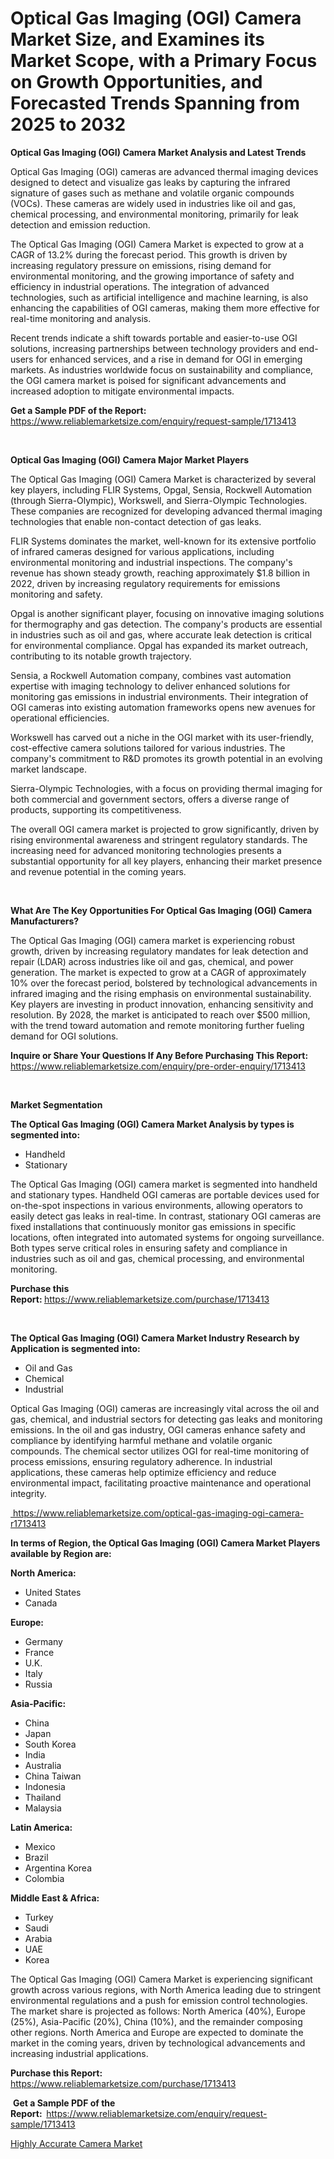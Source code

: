 <p><h1>Optical Gas Imaging (OGI) Camera Market Size, and Examines its Market Scope, with a Primary Focus on Growth Opportunities, and Forecasted Trends Spanning from 2025 to 2032</h1></p><p><strong>Optical Gas Imaging (OGI) Camera Market Analysis and Latest Trends</strong></p>
<p><p>Optical Gas Imaging (OGI) cameras are advanced thermal imaging devices designed to detect and visualize gas leaks by capturing the infrared signature of gases such as methane and volatile organic compounds (VOCs). These cameras are widely used in industries like oil and gas, chemical processing, and environmental monitoring, primarily for leak detection and emission reduction.</p><p>The Optical Gas Imaging (OGI) Camera Market is expected to grow at a CAGR of 13.2% during the forecast period. This growth is driven by increasing regulatory pressure on emissions, rising demand for environmental monitoring, and the growing importance of safety and efficiency in industrial operations. The integration of advanced technologies, such as artificial intelligence and machine learning, is also enhancing the capabilities of OGI cameras, making them more effective for real-time monitoring and analysis.</p><p>Recent trends indicate a shift towards portable and easier-to-use OGI solutions, increasing partnerships between technology providers and end-users for enhanced services, and a rise in demand for OGI in emerging markets. As industries worldwide focus on sustainability and compliance, the OGI camera market is poised for significant advancements and increased adoption to mitigate environmental impacts.</p></p>
<p><strong>Get a Sample PDF of the Report:&nbsp;</strong> <a href="https://www.reliablemarketsize.com/enquiry/request-sample/1713413?utm_campaign=1832&utm_medium=2&utm_source=Github&utm_content=ia&utm_term=11012025&utm_id=optical-gas-imaging-ogi-camera">https://www.reliablemarketsize.com/enquiry/request-sample/1713413</a></p>
<p>&nbsp;</p>
<p><strong>Optical Gas Imaging (OGI) Camera Major Market Players</strong></p>
<p><p>The Optical Gas Imaging (OGI) Camera Market is characterized by several key players, including FLIR Systems, Opgal, Sensia, Rockwell Automation (through Sierra-Olympic), Workswell, and Sierra-Olympic Technologies. These companies are recognized for developing advanced thermal imaging technologies that enable non-contact detection of gas leaks.</p><p>FLIR Systems dominates the market, well-known for its extensive portfolio of infrared cameras designed for various applications, including environmental monitoring and industrial inspections. The company's revenue has shown steady growth, reaching approximately $1.8 billion in 2022, driven by increasing regulatory requirements for emissions monitoring and safety.</p><p>Opgal is another significant player, focusing on innovative imaging solutions for thermography and gas detection. The company's products are essential in industries such as oil and gas, where accurate leak detection is critical for environmental compliance. Opgal has expanded its market outreach, contributing to its notable growth trajectory.</p><p>Sensia, a Rockwell Automation company, combines vast automation expertise with imaging technology to deliver enhanced solutions for monitoring gas emissions in industrial environments. Their integration of OGI cameras into existing automation frameworks opens new avenues for operational efficiencies.</p><p>Workswell has carved out a niche in the OGI market with its user-friendly, cost-effective camera solutions tailored for various industries. The company's commitment to R&D promotes its growth potential in an evolving market landscape.</p><p>Sierra-Olympic Technologies, with a focus on providing thermal imaging for both commercial and government sectors, offers a diverse range of products, supporting its competitiveness.</p><p>The overall OGI camera market is projected to grow significantly, driven by rising environmental awareness and stringent regulatory standards. The increasing need for advanced monitoring technologies presents a substantial opportunity for all key players, enhancing their market presence and revenue potential in the coming years.</p></p>
<p>&nbsp;</p>
<p><strong>What Are The Key Opportunities For Optical Gas Imaging (OGI) Camera Manufacturers?</strong></p>
<p><p>The Optical Gas Imaging (OGI) camera market is experiencing robust growth, driven by increasing regulatory mandates for leak detection and repair (LDAR) across industries like oil and gas, chemical, and power generation. The market is expected to grow at a CAGR of approximately 10% over the forecast period, bolstered by technological advancements in infrared imaging and the rising emphasis on environmental sustainability. Key players are investing in product innovation, enhancing sensitivity and resolution. By 2028, the market is anticipated to reach over $500 million, with the trend toward automation and remote monitoring further fueling demand for OGI solutions.</p></p>
<p><strong>Inquire or Share Your Questions If Any Before Purchasing This Report:</strong> <a href="https://www.reliablemarketsize.com/enquiry/pre-order-enquiry/1713413?utm_campaign=1832&utm_medium=2&utm_source=Github&utm_content=ia&utm_term=11012025&utm_id=optical-gas-imaging-ogi-camera">https://www.reliablemarketsize.com/enquiry/pre-order-enquiry/1713413</a></p>
<p>&nbsp;</p>
<p><strong>Market Segmentation</strong></p>
<p><strong>The Optical Gas Imaging (OGI) Camera Market Analysis by types is segmented into:</strong></p>
<p><ul><li>Handheld</li><li>Stationary</li></ul></p>
<p><p>The Optical Gas Imaging (OGI) camera market is segmented into handheld and stationary types. Handheld OGI cameras are portable devices used for on-the-spot inspections in various environments, allowing operators to easily detect gas leaks in real-time. In contrast, stationary OGI cameras are fixed installations that continuously monitor gas emissions in specific locations, often integrated into automated systems for ongoing surveillance. Both types serve critical roles in ensuring safety and compliance in industries such as oil and gas, chemical processing, and environmental monitoring.</p></p>
<p><strong>Purchase this Report:&nbsp;</strong><a href="https://www.reliablemarketsize.com/purchase/1713413?utm_campaign=1832&utm_medium=2&utm_source=Github&utm_content=ia&utm_term=11012025&utm_id=optical-gas-imaging-ogi-camera">https://www.reliablemarketsize.com/purchase/1713413</a></p>
<p>&nbsp;</p>
<p><strong>The Optical Gas Imaging (OGI) Camera Market Industry Research by Application is segmented into:</strong></p>
<p><ul><li>Oil and Gas</li><li>Chemical</li><li>Industrial</li></ul></p>
<p><p>Optical Gas Imaging (OGI) cameras are increasingly vital across the oil and gas, chemical, and industrial sectors for detecting gas leaks and monitoring emissions. In the oil and gas industry, OGI cameras enhance safety and compliance by identifying harmful methane and volatile organic compounds. The chemical sector utilizes OGI for real-time monitoring of process emissions, ensuring regulatory adherence. In industrial applications, these cameras help optimize efficiency and reduce environmental impact, facilitating proactive maintenance and operational integrity.</p></p>
<p><a href="https://www.reliablemarketsize.com/optical-gas-imaging-ogi-camera-r1713413?utm_campaign=1832&utm_medium=2&utm_source=Github&utm_content=ia&utm_term=11012025&utm_id=optical-gas-imaging-ogi-camera">&nbsp;https://www.reliablemarketsize.com/optical-gas-imaging-ogi-camera-r1713413</a></p>
<p><strong>In terms of Region, the Optical Gas Imaging (OGI) Camera Market Players available by Region are:</strong></p>
<p>
    <p> <strong> North America: </strong>
        <ul>
            <li>United States</li>
            <li>Canada</li>
        </ul>
        </p> 
    <p> <strong> Europe: </strong>
        <ul>
            <li>Germany</li>
            <li>France</li>
            <li>U.K.</li>
            <li>Italy</li>
            <li>Russia</li>
        </ul>
        </p> 
    <p> <strong> Asia-Pacific: </strong>
        <ul>
            <li>China</li>
            <li>Japan</li>
            <li>South Korea</li>
            <li>India</li>
            <li>Australia</li>
            <li>China Taiwan</li>
            <li>Indonesia</li>
            <li>Thailand</li>
            <li>Malaysia</li>
        </ul>
        </p> 
    <p> <strong> Latin America: </strong>
        <ul>
            <li>Mexico</li>
            <li>Brazil</li>
            <li>Argentina Korea</li>
            <li>Colombia</li>
        </ul>
        </p> 
    <p> <strong> Middle East & Africa: </strong>
        <ul>
            <li>Turkey</li>
            <li>Saudi</li>
            <li>Arabia</li>
            <li>UAE</li>
            <li>Korea</li>
        </ul>
    </p>
    </p>
<p><p>The Optical Gas Imaging (OGI) Camera Market is experiencing significant growth across various regions, with North America leading due to stringent environmental regulations and a push for emission control technologies. The market share is projected as follows: North America (40%), Europe (25%), Asia-Pacific (20%), China (10%), and the remainder composing other regions. North America and Europe are expected to dominate the market in the coming years, driven by technological advancements and increasing industrial applications.</p></p>
<p><strong>Purchase this Report: </strong><a href="https://www.reliablemarketsize.com/purchase/1713413?utm_campaign=1832&utm_medium=2&utm_source=Github&utm_content=ia&utm_term=11012025&utm_id=optical-gas-imaging-ogi-camera">https://www.reliablemarketsize.com/purchase/1713413</a></p>
<p>&nbsp;<strong>Get a Sample PDF of the Report:&nbsp;&nbsp;</strong><a href="https://www.reliablemarketsize.com/enquiry/request-sample/1713413?utm_campaign=1832&utm_medium=2&utm_source=Github&utm_content=ia&utm_term=11012025&utm_id=optical-gas-imaging-ogi-camera">https://www.reliablemarketsize.com/enquiry/request-sample/1713413</a></p>
<p><strong></strong></p>
<p><p><a href="https://github.com/AKSHATREPORTPRIME/Market-Research-Report-List-6/blob/main/highly-accurate-camera-market.md?utm_campaign=1832&utm_medium=2&utm_source=Github&utm_content=ia&utm_term=11012025&utm_id=optical-gas-imaging-ogi-camera">Highly Accurate Camera Market</a></p></p>